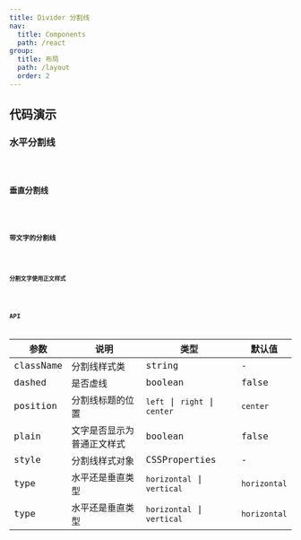 ```yaml
---
title: Divider 分割线
nav:
  title: Components
  path: /react
group:
  title: 布局
  path: /layout
  order: 2
---
```


## 代码演示

### 水平分割线

<code src="./demo/horizontal.tsx" />

### 垂直分割线

<code src="./demo/vertical.tsx" />

### 带文字的分割线

<code src="./demo/with-text.tsx" />

### 分割文字使用正文样式

<code src="./demo/plain.tsx" />

## API

| 参数      | 说明                       | 类型                          | 默认值       |
| --------- | -------------------------- | ----------------------------- | ------------ |
| className | 分割线样式类               | string                        | -            |
| dashed    | 是否虚线                   | boolean                       | false        |
| position  | 分割线标题的位置           | `left` \| `right` \| `center` | `center`     |
| plain     | 文字是否显示为普通正文样式 | boolean                       | false        |
| style     | 分割线样式对象             | CSSProperties                 | -            |
| type      | 水平还是垂直类型           | `horizontal` \| `vertical`    | `horizontal` |
| type      | 水平还是垂直类型           | `horizontal` \| `vertical`    | `horizontal` |
